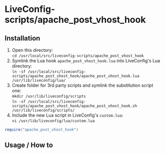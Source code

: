 # LiveConfig-scripts/apache_post_vhost_hook

## Installation

1. Open this directory:  
  `cd /usr/local/src/liveconfig-scripts/apache_post_vhost_hook`
2. Symlink the Lua hook `apache_post_vhost_hook.lua` into LiveConfig's Lua directory:  
  `ln -sf /usr/local/src/liveconfig-scripts/apache_post_vhost_hook/apache_post_vhost_hook.lua /usr/lib/liveconfig/lua/`   
3. Create folder for 3rd party scripts and symlink the substitution script one:  
  `mkdir /usr/lib/liveconfig/scripts`  
  `ln -sf /usr/local/src/liveconfig-scripts/apache_post_vhost_hook/apache_post_vhost_hook.sh /usr/lib/liveconfig/scripts/`  
4. Include the new Lua script in LiveConfig's `custom.lua`:  
  `vi /usr/lib/liveconfig/lua/custom.lua`

```lua
require("apache_post_vhost_hook")
```

## Usage / How to
